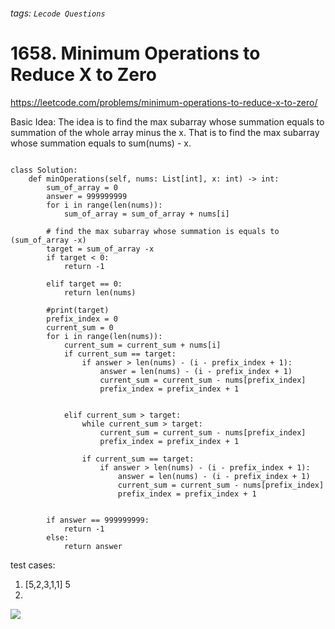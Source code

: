 ###### tags: `Lecode Questions`

# 1658. Minimum Operations to Reduce X to Zero

https://leetcode.com/problems/minimum-operations-to-reduce-x-to-zero/

Basic Idea: The idea is to find the max subarray whose summation equals to summation of the whole array minus the x.  That is to find the max subarray whose summation equals to sum(nums) - x.


```python=

class Solution:
    def minOperations(self, nums: List[int], x: int) -> int:
        sum_of_array = 0 
        answer = 999999999
        for i in range(len(nums)):
            sum_of_array = sum_of_array + nums[i]
            
        # find the max subarray whose summation is equals to (sum_of_array -x)
        target = sum_of_array -x
        if target < 0:
            return -1
        
        elif target == 0:
            return len(nums)
        
        #print(target)
        prefix_index = 0
        current_sum = 0 
        for i in range(len(nums)):
            current_sum = current_sum + nums[i] 
            if current_sum == target:
                if answer > len(nums) - (i - prefix_index + 1):
                    answer = len(nums) - (i - prefix_index + 1)
                    current_sum = current_sum - nums[prefix_index]
                    prefix_index = prefix_index + 1
                 
            
            elif current_sum > target:
                while current_sum > target:
                    current_sum = current_sum - nums[prefix_index]
                    prefix_index = prefix_index + 1
                    
                if current_sum == target:
                    if answer > len(nums) - (i - prefix_index + 1):
                        answer = len(nums) - (i - prefix_index + 1)
                        current_sum = current_sum - nums[prefix_index]
                        prefix_index = prefix_index + 1
                
        
        if answer == 999999999:
            return -1
        else:
            return answer

```

test cases:
1. [5,2,3,1,1]  5
2. 


![](https://i.imgur.com/rXUgB7L.png)
